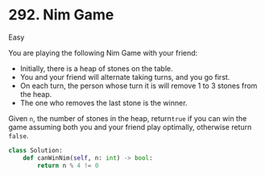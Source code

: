 # 292. Nim Game

Easy

You are playing the following Nim Game with your friend:

- Initially, there is a heap of stones on the table.
- You and your friend will alternate taking turns, and you go first.
- On each turn, the person whose turn it is will remove 1 to 3 stones from the heap.
- The one who removes the last stone is the winner.

Given `n`, the number of stones in the heap, return`true` if you can win the game assuming both you and your friend play optimally, otherwise return `false`.

```python
class Solution:
    def canWinNim(self, n: int) -> bool:
        return n % 4 != 0
```

